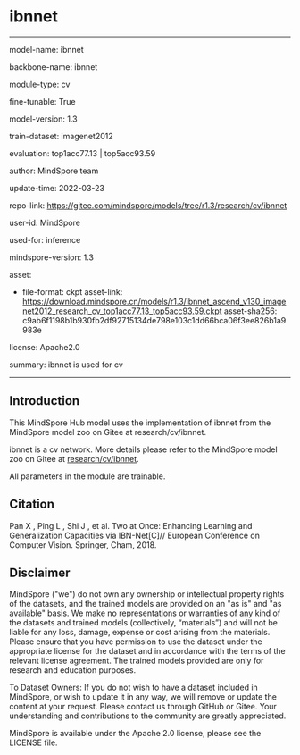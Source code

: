 # ibnnet

---

model-name: ibnnet

backbone-name: ibnnet

module-type: cv

fine-tunable: True

model-version: 1.3

train-dataset: imagenet2012

evaluation: top1acc77.13 | top5acc93.59

author: MindSpore team

update-time: 2022-03-23

repo-link: <https://gitee.com/mindspore/models/tree/r1.3/research/cv/ibnnet>

user-id: MindSpore

used-for: inference

mindspore-version: 1.3

asset:

-
    file-format: ckpt
    asset-link: <https://download.mindspore.cn/models/r1.3/ibnnet_ascend_v130_imagenet2012_research_cv_top1acc77.13_top5acc93.59.ckpt>
    asset-sha256: c9ab6f1198b1b930fb2df92715134de798e103c1dd66bca06f3ee826b1a9983e

license: Apache2.0

summary: ibnnet is used for cv

---

## Introduction

This MindSpore Hub model uses the implementation of ibnnet from the MindSpore model zoo on Gitee at research/cv/ibnnet.

ibnnet is a cv network. More details please refer to the MindSpore model zoo on Gitee at [research/cv/ibnnet](https://gitee.com/mindspore/models/blob/r1.3/research/cv/ibnnet/README_CN.md).

All parameters in the module are trainable.

## Citation

Pan X ,  Ping L ,  Shi J , et al. Two at Once: Enhancing Learning and Generalization Capacities via IBN-Net[C]// European Conference on Computer Vision. Springer, Cham, 2018.

## Disclaimer

MindSpore ("we") do not own any ownership or intellectual property rights of the datasets, and the trained models are provided on an "as is" and "as available" basis. We make no representations or warranties of any kind of the datasets and trained models (collectively, “materials”) and will not be liable for any loss, damage, expense or cost arising from the materials. Please ensure that you have permission to use the dataset under the appropriate license for the dataset and in accordance with the terms of the relevant license agreement. The trained models provided are only for research and education purposes.

To Dataset Owners: If you do not wish to have a dataset included in MindSpore, or wish to update it in any way, we will remove or update the content at your request. Please contact us through GitHub or Gitee. Your understanding and contributions to the community are greatly appreciated.

MindSpore is available under the Apache 2.0 license, please see the LICENSE file.
